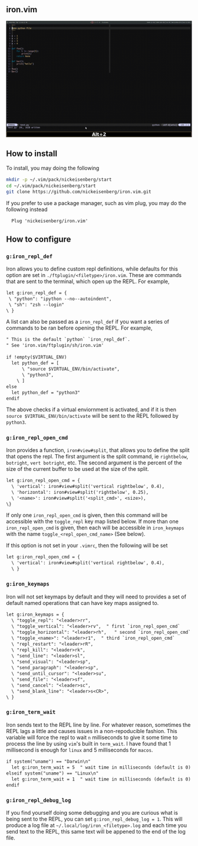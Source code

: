 ## iron.vim
![Demo](assets/demo.gif)

## How to install
To install, you may doing the following
```bash
mkdir -p ~/.vim/pack/nickeisenberg/start
cd ~/.vim/pack/nickeisenberg/start
git clone https://github.com/nickeisenberg/iron.vim.git
```

If you prefer to use a package manager, such as vim plug, you may do the
following instead
```vimscript
  Plug 'nickeisenberg/iron.vim'
```

## How to configure
### `g:iron_repl_def`
Iron allows you to define custom repl definitions, while defaults for this
option are set in `./ftplugin/<filetype>/iron.vim`. These are commands that are
sent to the terminal, which open up the REPL. For example, 

```vimscript
let g:iron_repl_def = {
 \ "python": "ipython --no--autoindent",
 \ "sh": "zsh --login"
\ }
```

A list can also be passed as a `iron_repl_def` if you want a series of commands
to be ran before opening the REPL. For example,

```vimscript
" This is the default `python` `iron_repl_def`. 
" See 'iron.vim/ftplugin/sh/iron.vim'

if !empty($VIRTUAL_ENV)
  let python_def = [
  	  \ "source $VIRTUAL_ENV/bin/activate",
  	  \ "python3",
  	\ ]
else
  let python_def = "python3"
endif
```

The above checks if a virtual enviornment is activated, and if it is then
`source $VIRTUAL_ENV/bin/activate` will be sent to the REPL followed by
`python3`.

### `g:iron_repl_open_cmd`
Iron provides a function, `iron#view#split`, that allows you to define the
split that opens the repl. The first argument is the split command, ie
`rightbelow`, `botright`, `vert botright`, etc. The second argument is the
percent of the size of the current buffer to be used at the size of the split.

```vimscript
let g:iron_repl_open_cmd = {
  \ 'vertical': iron#view#split('vertical rightbelow', 0.4),
  \ 'horizontal': iron#view#split('rightbelow', 0.25),
  \ '<name>': iron#view#split('<split_cmd>', <size>),
\}
```

If only one `iron_repl_open_cmd` is given, then this command will be accessible
with the `toggle_repl` key map listed below. If more than one
`iron_repl_open_cmd` is given, then each will be accessible in `iron_keymaps`
with the name `toggle_<repl_open_cmd_name>` (See below).

If this option is not set in your `.vimrc`, then the following will be set
```vimscript
let g:iron_repl_open_cmd = {
  \ 'vertical': iron#view#split('vertical rightbelow', 0.4),
  \ }
```

### `g:iron_keymaps`
Iron will not set keymaps by default and they will need to 
provides a set of default named operations that can have key maps assigned
to.

```vimscript
let g:iron_keymaps = {
  \ "toggle_repl": "<leader>rr",
  \ "toggle_vertical": "<leader>rv",  " first `iron_repl_open_cmd`
  \ "toggle_horizontal": "<leader>rh",   " second `iron_repl_open_cmd`
  \ "toggle_<name>": "<leader>r1",  " third `iron_repl_open_cmd`
  \ "repl_restart": "<leader>rR",
  \ "repl_kill": "<leader>rk",
  \ "send_line": "<leader>sl",
  \ "send_visual": "<leader>sp",
  \ "send_paragraph": "<leader>sp",
  \ "send_until_cursor": "<leader>su",
  \ "send_file": "<leader>sf",
  \ "send_cancel": "<leader>sc",
  \ "send_blank_line": "<leader>s<CR>",
\ }
```

### `g:iron_term_wait`
Iron sends text to the REPL line by line. For whatever reason, sometimes the 
REPL lags a little and causes issues in a non-repoducible fashion. This 
variable will force the repl to wait `n` milliseconds to give it some time
to process the line by using `vim`'s built in `term_wait`. I have found that
1 millisecond is enough for `linux` and 5 milliseconds for `macos`.

```vimscript
if system("uname") == "Darwin\n"
  let g:iron_term_wait = 5  " wait time in milliseconds (default is 0)
elseif system("uname") == "Linux\n"
  let g:iron_term_wait = 1  " wait time in milliseconds (default is 0)
endif
```

### `g:iron_repl_debug_log`
If you find yourself doing some debugging and you are curious what is being
sent to the REPL, you can set `g:iron_repl_debug_log = 1`. This will produce a
log file at `~/.local/log/iron_<filetype>.log` and each time you send text to
the REPL, this same text will be appened to the end of the log file.
